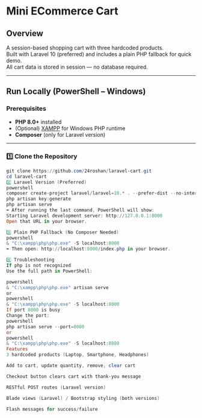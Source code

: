 # Mini ECommerce Cart

## Overview
A session-based shopping cart with three hardcoded products.  
Built with Laravel 10 (preferred) and includes a plain PHP fallback for quick demo.  
All cart data is stored in session — no database required.

---

## Run Locally (PowerShell – Windows)

### Prerequisites
- **PHP 8.0+** installed  
- (Optional) [XAMPP](https://www.apachefriends.org/) for Windows PHP runtime  
- **Composer** (only for Laravel version)  

---

### 1️⃣ Clone the Repository
```powershell
git clone https://github.com/24roshan/laravel-cart.git
cd laravel-cart
2️⃣ Laravel Version (Preferred)
powershell
composer create-project laravel/laravel=10.* . --prefer-dist --no-interaction
php artisan key:generate
php artisan serve
➡ After running the last command, PowerShell will show:
Starting Laravel development server: http://127.0.0.1:8000
Open that URL in your browser.

3️⃣ Plain PHP Fallback (No Composer Needed)
powershell
& "C:\xampp\php\php.exe" -S localhost:8000
➡ Then open: http://localhost:8000/index.php in your browser.

4️⃣ Troubleshooting
If php is not recognized
Use the full path in PowerShell:

powershell
& "C:\xampp\php\php.exe" artisan serve
or
powershell
& "C:\xampp\php\php.exe" -S localhost:8000
If port 8000 is busy
Change the port:
powershell
php artisan serve --port=8080
or
powershell
& "C:\xampp\php\php.exe" -S localhost:8080
Features
3 hardcoded products (Laptop, Smartphone, Headphones)

Add to cart, update quantity, remove, clear cart

Checkout button clears cart with thank-you message

RESTful POST routes (Laravel version)

Blade views (Laravel) / Bootstrap styling (both versions)

Flash messages for success/failure
